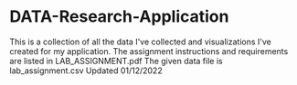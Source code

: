 # DATA-Research-Application
This is a collection of all the data I've collected and visualizations I've created for my application. The assignment instructions and requirements are listed in LAB_ASSIGNMENT.pdf
The given data file is lab_assignment.csv
Updated 01/12/2022

